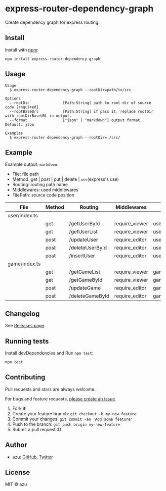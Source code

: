 # express-router-dependency-graph

Create dependency graph for express routing.

## Install

Install with [npm](https://www.npmjs.com/):

    npm install express-router-dependency-graph

## Usage


    Usage
      $ express-router-dependency-graph --rootDir=path/to/src
 
    Options
      --rootDir               [Path:String] path to root dir of source code [required]
      --rootBaseUrl           [Path:String] if pass it, replace rootDir with rootDirBaseURL in output.
      --format                ["json" | "markdown"] output format. Default: json

    Examples
      $ express-router-dependency-graph --rootDir=./src/

## Example

Example output: `markdown`

- File: file path
- Method: get | post | put | delete | `use`(express's use)
- Routing: routing path name
- Middlewares: used middlewares
- FilePath: source code position

| File                                     | Method | Routing                                          | Middlewares                                                                                                                                 | FilePath                                         |
| ---------------------------------------- | ------ | ------------------------------------------------ | ------------------------------------------------------------------------------------------------------------------------------------------- | ------------------------------------------------ |
| user/index.ts                            |        |                                                  |                                                                                                                                             |                                                  |
|                                          | get    | /getUserById                                     | require_viewer                                                                                                                              | user/index.ts:937:1390                           |
|                                          | get    | /getUserList                                     | require_viewer                                                                                                                              | user/index.ts:4258:4542                          |
|                                          | post   | /updateUser                                      | require_editor                                                                                                                              | user/index.ts:1813:2303                          |
|                                          | post   | /deleteUserById                                  | require_editor                                                                                                                              | user/index.ts:2306:2770                          |
|                                          | post   | /insertUser                                      | require_editor                                                                                                                              | user/index.ts:2773:3355                          |
| game/index.ts                       |        |                                                  |                                                                                                                                             |                                                  |
|                                          | get    | /getGameList                                | require_viewer                                                                                                                              | game/index.ts:1854:2249                     |
|                                          | get    | /getGameById                                | require_viewer                                                                                                                              | game/index.ts:3638:4189                     |
|                                          | post   | /updateGame                                 | require_editor                                                                                                                              | game/index.ts:5437:5850                     |
|                                          | post   | /deleteGameById                             | require_editor                                                                                                                              | game/index.ts:6989:7411                     |


## Changelog

See [Releases page](https://github.com/azu/express-router-dependency-graph/releases).

## Running tests

Install devDependencies and Run `npm test`:

    npm test

## Contributing

Pull requests and stars are always welcome.

For bugs and feature requests, [please create an issue](https://github.com/azu/express-router-dependency-graph/issues).

1. Fork it!
2. Create your feature branch: `git checkout -b my-new-feature`
3. Commit your changes: `git commit -am 'Add some feature'`
4. Push to the branch: `git push origin my-new-feature`
5. Submit a pull request :D

## Author

- azu: [GitHub](https://github.com/azu), [Twitter](https://twitter.com/azu_re)

## License

MIT © azu
